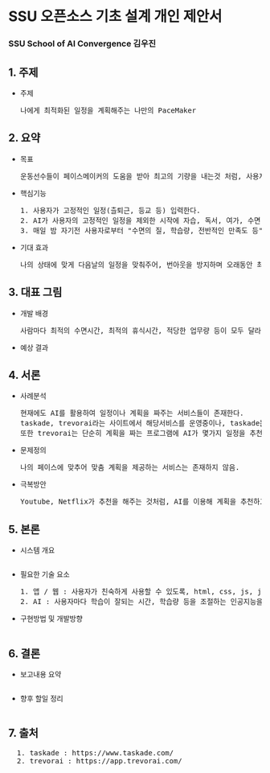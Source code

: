 # SSU 오픈소스 기초 설계 개인 제안서
### SSU School of AI Convergence 김우진
## 1. 주제
* 주제
  <pre>
  나에게 최적화된 일정을 계획해주는 나만의 PaceMaker
  </pre>
## 2. 요약
* 목표
  <pre>
  운동선수들이 페이스메이커의 도움을 받아 최고의 기량을 내는것 처럼, 사용자들의 상태나 기분에 따라 최적의 시간표를 제공하여, 최고의 기량을 꾸준히 낼 수 있도록 도와준다.
  </pre>
* 핵심기능
  <pre>
  1. 사용자가 고정적인 일정(츨퇴근, 등교 등) 입력한다.
  2. AI가 사용자의 고정적인 일정을 제외한 시작에 자습, 독서, 여가, 수면 등의 일정을 조율한다. AI가 추천해주는 일정은 유명인들의 좋은 습관(ex. 밤마다 일기쓰기)부터 추가적인 자습시간을 일정의 시간에 맞게 조절한다.
  3. 매일 밤 자기전 사용자로부터 "수면의 질, 학습량, 전반적인 만족도 등"을 설문받아, 다음날의 일정을 계획한다.
  </pre>
* 기대 효과
  <pre>
  나의 상태에 맞게 다음날의 일정을 맞춰주어, 번아웃을 방지하며 오래동안 최고의 기량을 발휘할 수 있게 한다.
  </pre>
## 3. 대표 그림
* 개발 배경
  <pre>
  사람마다 최적의 수면시간, 최적의 휴식시간, 적당한 업무량 등이 모두 달라 계획을 세우더라도, 금방 지쳐 계획을 지키지 않는 경우가 많다. 이를 운동선수들이 별도의 페이스메이커를 두어 지치지않고, 경기에 임하는 것 처럼, 나에게 최적화된 계획을 짜주는 프로그램의 필요성을 느꼈다.
  </pre>
* 예상 결과

## 4. 서론
* 사례분석
  <pre>
  현재에도 AI를 활용하여 일정이나 계획을 짜주는 서비스들이 존재한다.
  taskade, trevorai라는 사이트에서 해당서비스를 운영중이나, taskade는 단순히 언어모델(bard추정)을 이용해 계획을 짜주는 것이므로, 최적화된 계획이 아니라, 계획자체도 제대로 못짜준다.<br>또한 trevorai는 단순히 계획을 짜는 프로그램에 AI가 몇가지 일정을 추천하는 기능을 입힌것이다. 이 역시도 사용자의 피드백을 받지않고, 사전학습된 언어모델만을 이용하기에, AI가 추천해주는 일정의 실효성이 없었다.
  </pre>
* 문제정의
  <pre>
  나의 페이스에 맞추어 맞춤 계획을 제공하는 서비스는 존재하지 않음.
  </pre>
* 극복방안
  <pre>
  Youtube, Netflix가 추천을 해주는 것처럼, AI를 이용해 계획을 추천하고, 수행한 계획, 그렇지 못한 계획, 사용자의 만족도 등과 같이 사용자의 피드백을 받아 최적의 계획을 수립하여준다.
  </pre>
## 5. 본론
* 시스템 개요
  <pre>
  </pre>
* 필요한 기술 요소
  <pre>
  1. 앱 / 웹 : 사용자가 친숙하게 사용할 수 있도록, html, css, js, java, seift 등이 필요하다.
  2. AI : 사용자마다 학습이 잘되는 시간, 학습량 등을 조절하는 인공지능을 구현해야한다.
  </pre>
* 구현방법 및 개발방향
  <pre>
  </pre>
## 6. 결론
* 보고내용 요약
  <pre>
  </pre>
* 향후 할일 정리
  <pre>
  </pre>
## 7. 출처
  <pre>
  1. taskade : https://www.taskade.com/
  2. trevorai : https://app.trevorai.com/
  </pre>